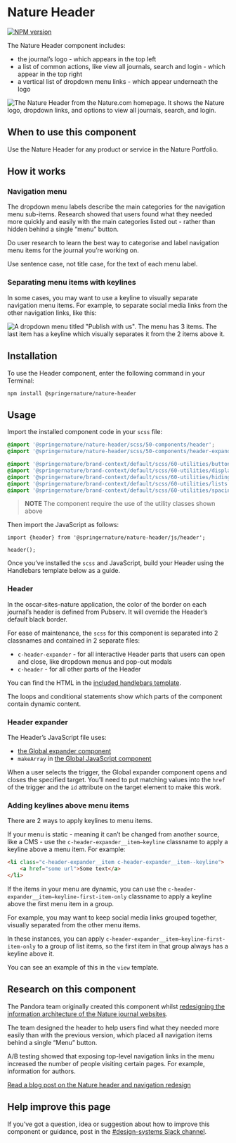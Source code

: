 # Nature Header

[![NPM version][badge-npm]][info-npm]

The Nature Header component includes:

- the journal’s logo - which appears in the top left
- a list of common actions, like view all journals, search and login - which appear in the top right
- a vertical list of dropdown menu  links - which appear underneath the logo

![The Nature Header from the Nature.com homepage. It shows the Nature logo, dropdown links, and options to view all journals, search, and login.](https://user-images.githubusercontent.com/27411864/149321441-0042c5f5-9c1d-4b24-8998-41ae52574a23.png)

## When to use this component

Use the Nature Header for any product or service in the Nature Portfolio.

## How it works

### Navigation menu

The dropdown menu labels describe the main categories for the navigation menu sub-items. Research showed that users found what they needed more quickly and easily with the main categories listed out - rather than hidden behind a single “menu” button.

Do user research to learn the best way to categorise and label navigation menu items for the journal you’re working on. 

Use sentence case, not title case, for the text of each menu label.

### Separating menu items with keylines

In some cases, you may want to use a keyline to visually separate navigation menu items. For example, to separate social media links from the other navigation links, like this:

![A dropdown menu titled "Publish with us". The menu has 3 items. The last item has a keyline which visually separates it from the 2 items above it.](https://user-images.githubusercontent.com/27411864/149321067-6a0b513a-2ce0-4427-ac75-9229383310bd.png)

## Installation

To use the Header component, enter the following command in your Terminal:

```
npm install @springernature/nature-header
```

## Usage

Import the installed component code in your `scss` file:

```scss
@import '@springernature/nature-header/scss/50-components/header';
@import '@springernature/nature-header/scss/50-components/header-expander';

@import '@springernature/brand-context/default/scss/60-utilities/buttons.scss';
@import '@springernature/brand-context/default/scss/60-utilities/display.scss';
@import '@springernature/brand-context/default/scss/60-utilities/hiding.scss';
@import '@springernature/brand-context/default/scss/60-utilities/lists.scss';
@import '@springernature/brand-context/default/scss/60-utilities/spacing.scss';
```

> **NOTE** The component require the use of the utility classes shown above

Then import the JavaScript as follows: 

```
import {header} from '@springernature/nature-header/js/header';

header();
```

Once you’ve installed the `scss` and JavaScript, build your Header using the Handlebars template below as a guide.

### Header

In the oscar-sites-nature application, the color of the border on each journal’s header is defined from Pubserv. It will override the Header’s default black border.

For ease of maintenance, the `scss` for this component is separated into 2 classnames and contained in 2 separate files:

- `c-header-expander` - for all interactive Header parts that users can open and close, like dropdown menus and pop-out modals
- `c-header` - for all other parts of the Header

You can find the HTML in the [included handlebars template](./view/header.hbs).

The loops and conditional statements show which parts of the component contain dynamic content.

### Header expander

The Header’s JavaScript file uses: 

- [the Global expander component](https://github.com/springernature/frontend-toolkits/tree/master/toolkits/global/packages/global-expander)
- `makeArray` in [the Global JavaScript component](https://github.com/springernature/frontend-toolkits/tree/master/toolkits/global/packages/global-javascript)

When a user selects the trigger, the Global expander component opens and closes the specified target. You’ll need to put matching values into the `href` of the trigger and the `id` attribute on the target element to make this work.

### Adding keylines above menu items

There are 2 ways to apply keylines to menu items.

If your menu is static - meaning it can’t be changed from another source, like a CMS - use the `c-header-expander__item–keyline`  classname to apply a keyline above a menu item. For example:

```html
<li class="c-header-expander__item c-header-expander__item--keyline">
    <a href="some url">Some text</a>
</li>
```

If the items in your menu are dynamic, you can use the `c-header-expander__item–keyline-first-item-only` classname to apply a keyline above the first menu item in a group.

For example, you may want to keep social media links grouped together, visually separated from the other menu items.

In these instances, you can apply `c-header-expander__item–keyline-first-item-only` to a group of list items, so the first item in that group always has a keyline above it.

You can see an example of this in the `view` template.

## Research on this component

The Pandora team originally created this component whilst [redesigning the information architecture of the Nature journal websites](https://hive.springernature.com/home/designing-a-new-information-architecture-for-the-nature-journal-websites).

The team designed the header to help users find what they needed more easily than with the previous version, which placed all navigation items behind a single “Menu” button.

A/B testing showed that exposing top-level navigation links in the menu increased the number of people visiting certain pages. For example, information for authors.

[Read a blog post on the Nature header and navigation redesign](https://hive.springernature.com/home/ls/community/content-consumption/post/4537888966049792)

## Help improve this page

If you’ve got a question, idea or suggestion about how to improve this component or guidance, post in the [#design-systems Slack channel](https://springernature.slack.com/archives/C75DHBTBP).

[info-npm]: https://www.npmjs.com/package/@springernature/nature-header
[badge-npm]: https://img.shields.io/npm/v/@springernature/nature-header.svg
